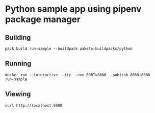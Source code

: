 # Python sample app using pipenv package manager

## Building

`pack build run-sample --buildpack paketo-buildpacks/python`

## Running

`docker run --interactive --tty --env PORT=8080 --publish 8080:8080 run-sample`

## Viewing

`curl http://localhost:8080`
